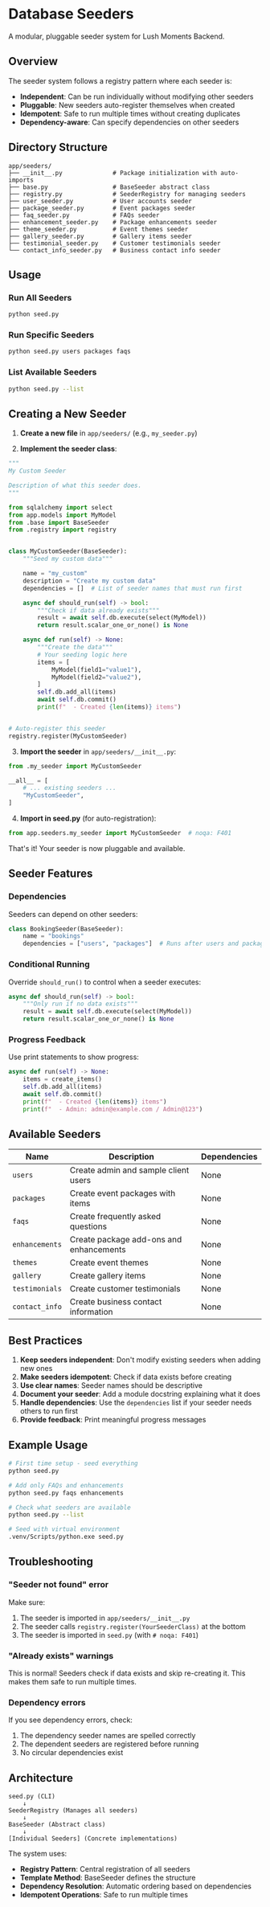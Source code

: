 # Database Seeders

A modular, pluggable seeder system for Lush Moments Backend.

## Overview

The seeder system follows a registry pattern where each seeder is:
- **Independent**: Can be run individually without modifying other seeders
- **Pluggable**: New seeders auto-register themselves when created
- **Idempotent**: Safe to run multiple times without creating duplicates
- **Dependency-aware**: Can specify dependencies on other seeders

## Directory Structure

```
app/seeders/
├── __init__.py              # Package initialization with auto-imports
├── base.py                  # BaseSeeder abstract class
├── registry.py              # SeederRegistry for managing seeders
├── user_seeder.py           # User accounts seeder
├── package_seeder.py        # Event packages seeder
├── faq_seeder.py            # FAQs seeder
├── enhancement_seeder.py    # Package enhancements seeder
├── theme_seeder.py          # Event themes seeder
├── gallery_seeder.py        # Gallery items seeder
├── testimonial_seeder.py    # Customer testimonials seeder
└── contact_info_seeder.py   # Business contact info seeder
```

## Usage

### Run All Seeders

```bash
python seed.py
```

### Run Specific Seeders

```bash
python seed.py users packages faqs
```

### List Available Seeders

```bash
python seed.py --list
```

## Creating a New Seeder

1. **Create a new file** in `app/seeders/` (e.g., `my_seeder.py`)

2. **Implement the seeder class**:

```python
"""
My Custom Seeder

Description of what this seeder does.
"""

from sqlalchemy import select
from app.models import MyModel
from .base import BaseSeeder
from .registry import registry


class MyCustomSeeder(BaseSeeder):
    """Seed my custom data"""

    name = "my_custom"
    description = "Create my custom data"
    dependencies = []  # List of seeder names that must run first

    async def should_run(self) -> bool:
        """Check if data already exists"""
        result = await self.db.execute(select(MyModel))
        return result.scalar_one_or_none() is None

    async def run(self) -> None:
        """Create the data"""
        # Your seeding logic here
        items = [
            MyModel(field1="value1"),
            MyModel(field2="value2"),
        ]
        self.db.add_all(items)
        await self.db.commit()
        print(f"  - Created {len(items)} items")


# Auto-register this seeder
registry.register(MyCustomSeeder)
```

3. **Import the seeder** in `app/seeders/__init__.py`:

```python
from .my_seeder import MyCustomSeeder

__all__ = [
    # ... existing seeders ...
    "MyCustomSeeder",
]
```

4. **Import in seed.py** (for auto-registration):

```python
from app.seeders.my_seeder import MyCustomSeeder  # noqa: F401
```

That's it! Your seeder is now pluggable and available.

## Seeder Features

### Dependencies

Seeders can depend on other seeders:

```python
class BookingSeeder(BaseSeeder):
    name = "bookings"
    dependencies = ["users", "packages"]  # Runs after users and packages
```

### Conditional Running

Override `should_run()` to control when a seeder executes:

```python
async def should_run(self) -> bool:
    """Only run if no data exists"""
    result = await self.db.execute(select(MyModel))
    return result.scalar_one_or_none() is None
```

### Progress Feedback

Use print statements to show progress:

```python
async def run(self) -> None:
    items = create_items()
    self.db.add_all(items)
    await self.db.commit()
    print(f"  - Created {len(items)} items")
    print(f"  - Admin: admin@example.com / Admin@123")
```

## Available Seeders

| Name | Description | Dependencies |
|------|-------------|--------------|
| `users` | Create admin and sample client users | None |
| `packages` | Create event packages with items | None |
| `faqs` | Create frequently asked questions | None |
| `enhancements` | Create package add-ons and enhancements | None |
| `themes` | Create event themes | None |
| `gallery` | Create gallery items | None |
| `testimonials` | Create customer testimonials | None |
| `contact_info` | Create business contact information | None |

## Best Practices

1. **Keep seeders independent**: Don't modify existing seeders when adding new ones
2. **Make seeders idempotent**: Check if data exists before creating
3. **Use clear names**: Seeder names should be descriptive
4. **Document your seeder**: Add a module docstring explaining what it does
5. **Handle dependencies**: Use the `dependencies` list if your seeder needs others to run first
6. **Provide feedback**: Print meaningful progress messages

## Example Usage

```bash
# First time setup - seed everything
python seed.py

# Add only FAQs and enhancements
python seed.py faqs enhancements

# Check what seeders are available
python seed.py --list

# Seed with virtual environment
.venv/Scripts/python.exe seed.py
```

## Troubleshooting

### "Seeder not found" error

Make sure:
1. The seeder is imported in `app/seeders/__init__.py`
2. The seeder calls `registry.register(YourSeederClass)` at the bottom
3. The seeder is imported in `seed.py` (with `# noqa: F401`)

### "Already exists" warnings

This is normal! Seeders check if data exists and skip re-creating it. This makes them safe to run multiple times.

### Dependency errors

If you see dependency errors, check:
1. The dependency seeder names are spelled correctly
2. The dependent seeders are registered before running
3. No circular dependencies exist

## Architecture

```
seed.py (CLI)
    ↓
SeederRegistry (Manages all seeders)
    ↓
BaseSeeder (Abstract class)
    ↓
[Individual Seeders] (Concrete implementations)
```

The system uses:
- **Registry Pattern**: Central registration of all seeders
- **Template Method**: BaseSeeder defines the structure
- **Dependency Resolution**: Automatic ordering based on dependencies
- **Idempotent Operations**: Safe to run multiple times
